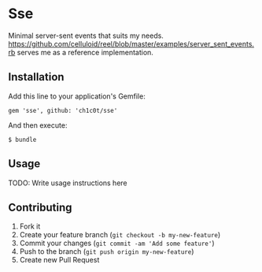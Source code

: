 # Sse

Minimal server-sent events that suits my needs.
https://github.com/celluloid/reel/blob/master/examples/server_sent_events.rb serves me
as a reference implementation.

## Installation

Add this line to your application's Gemfile:

    gem 'sse', github: 'ch1c0t/sse'

And then execute:

    $ bundle

## Usage

TODO: Write usage instructions here

## Contributing

1. Fork it
2. Create your feature branch (`git checkout -b my-new-feature`)
3. Commit your changes (`git commit -am 'Add some feature'`)
4. Push to the branch (`git push origin my-new-feature`)
5. Create new Pull Request
